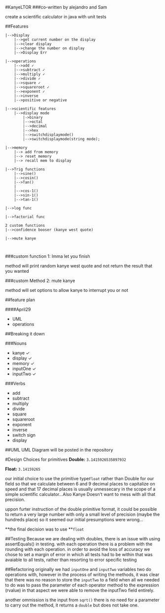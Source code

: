 #KanyeLTOR
###co-written by alejandro and Sam

create a scientific calculator in java with unit tests

##Features
```
|-->Display
	|-->get current number on the display
	|-->clear display
	|-->change the number on display
	|-->Display Err
	
|-->operations
	|-->add ✓
	|-->subtract ✓
	|-->multiply ✓
	|-->divide ✓
	|-->square ✓
	|-->squareroot ✓
	|-->exponent ✓
	|-->inverse
	|-->positive or negative

|-->scientific features
	|-->display mode
		|->binary
		|-->octal
		|-->decimal
		|-->hex
		|-->switchdisplaymode()		
		|-->switchdisplaymode(string mode);
		
|-->memory
	|--> add from memory
	|--> reset memory
	|--> recall mem to display
	
|-->Trig functions
	|-->sine()
	|-->cosin()
	|-->Tan()
	|
	|-->cos-1()
	|-->sin-1()
	|-->tan-1()
	
|-->log func

|-->factorial func

2 custom functions
|-->confidence booser (kanye west quote)

|-->mute kanye

	  
```

###custom function 1: Imma let you finish

method will print random kanye west quote and not return the result that you wanted

###custom Method 2: mute kanye

method will set options to allow kanye to interrupt you or not

##feature plan

####April29
* UML
* operations



##Breaking it down

###Nouns
* kanye ✓
* display ✓
* memory ✓
* inputOne ✓
* inputTwo ✓

###Verbs
* add
* subtract
* multiply
* divide
* square
* squareroot
* exponent
* inverse
* switch sign
* display



##UML 
UML Diagram will be posted in the repository


#Design Choices for primitives
**Double:** `3.1415926535897932`

**Float:**  `3.14159265`

our initial choice to use the primitive type`Float` rather than Double for our field so that we calculate between 6 and 9 decimal places to capitalize on speed and that 17 decimal places is usually unnessecary in the scope of a simple scientific calculator...Also Kanye Doesn't want to mess with all that precision.

uppon furter instruction of the double primitive format, it could be possible to return a very large number with only a small level of precision (maybe the hundreds place) so it seemed our initial presumptions were wrong...

**the final decision was to use **`float`



##Testing
Because we are dealing with doubles, there is an issue with using assertEquals() in testing. with each operation there is a problem with the rounding with each operation. in order to avoid the loss of accuracy we chose to set a margin of error in which all tests had to be within that was avaiable to all tests, rather than resorting to error specific testing

##Refactoring
originally we had `inputOne` and `inputTwo` variables two do operations with, however in the process of writing the methods, it was clear that there was no reason to store the `inputTwo` to a field when all we needed to do was to pass the parameter of each operator method to the expression (rvalue) in that aspect we were able to remove the inputTwo field entirely. 

another ommission is the input from `sqrt()` there is no need for a parameter to carry out the method, it returns a `double` but does not take one. 







